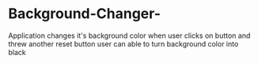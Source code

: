 # Background-Changer-

Application changes it's background color when user clicks on button and threw another reset button user can able to turn background color into black


